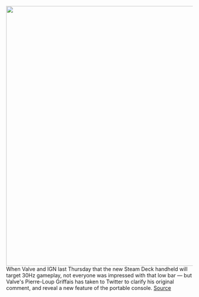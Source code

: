 <img src='https://cdn.vox-cdn.com/thumbor/BvtujiuFeqITHKXKtSg5K7vHNFo=/0x0:1612x1075/1200x800/filters:focal(678x410:934x666)/cdn.vox-cdn.com/uploads/chorus_image/image/69629948/steam_deck_004.0.jpg' width='700px' /><br/>
When Valve and IGN last Thursday that the new Steam Deck handheld will target 30Hz gameplay, not everyone was impressed with that low bar — but Valve's Pierre-Loup Griffais has taken to Twitter to clarify his original comment, and reveal a new feature of the portable console.
<a href='https://www.theverge.com/2021/7/25/22593079/valve-steam-deck-fps-limiter-target-performance-battery-life'> Source <a/>